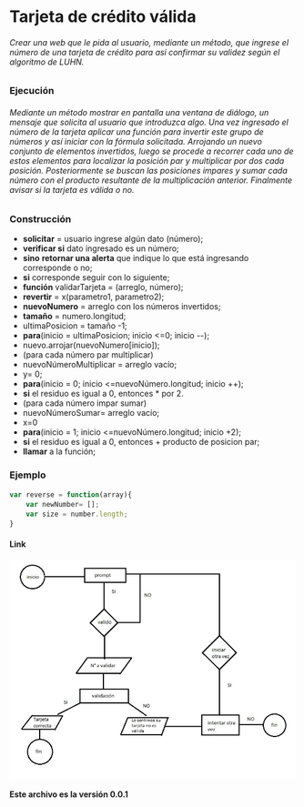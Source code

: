 # Tarjeta de crédito válida

###### Crear una web que le pida al usuario, mediante un método, que ingrese el número de una tarjeta de crédito para así confirmar su validez según el algoritmo de LUHN.

### Ejecución

###### Mediante un método mostrar en pantalla una ventana de diálogo, un mensaje que solicita al usuario que introduzca algo. Una vez ingresado el número de la tarjeta aplicar una función para invertir este grupo de números y así iniciar con la fórmula solicitada. Arrojando un nuevo conjunto de elementos invertidos, luego se procede a recorrer cada uno de estos elementos para localizar la posición par y  multiplicar por dos cada posición. Posteriormente se buscan las posiciones impares y sumar cada número con el producto resultante de la multiplicación anterior. Finalmente avisar si la tarjeta es válida o no.

### Construcción
+ **solicitar** = usuario ingrese algún dato (número);
+ **verificar si** dato ingresado es un número;
+ **sino** **retornar una alerta** que indique lo que está ingresando corresponde o no;
+ **si** corresponde seguir con lo siguiente;
+ **función** validarTarjeta = (arreglo, número);
+ **revertir** = x(parametro1, parametro2);
+ **nuevoNumero** = arreglo con los números invertidos;
+ **tamaño** = numero.longitud;
+ ultimaPosicion = tamaño -1;
+ **para**(inicio = ultimaPosicion; inicio <=0; inicio --);
+ nuevo.arrojar(nuevoNumero[inicio]);
+ (para cada número par multiplicar)
+ nuevoNúmeroMultiplicar = arreglo vacío;
+ y= 0;
+ **para**(inicio = 0; inicio <=nuevoNúmero.longitud; inicio ++);
+ **si** el residuo es igual a 0, entonces * por 2.
+ (para cada número impar sumar)
+ nuevoNúmeroSumar= arreglo vacío;
+ x=0
+ **para**(inicio = 1; inicio <=nuevoNúmero.longitud; inicio +2);
+ **si** el residuo es igual a 0, entonces + producto de posicion par;
+ **llamar** a la función;

### Ejemplo

```javascript
var reverse = function(array){
	var newNumber= [];
	var size = number.length;
}
```

#### Link

_![diagrama validación](https://github.com/cubillosarteaga/proyecto-validacion/blob/master/diagrama%20tarjeta%20valida.jpg?raw=true)_


**Este archivo es la versión 0.0.1** 


